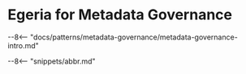 <!-- SPDX-License-Identifier: CC-BY-4.0 -->
<!-- Copyright Contributors to the ODPi Egeria project 2020. -->

# Egeria for Metadata Governance

--8<-- "docs/patterns/metadata-governance/metadata-governance-intro.md"


--8<-- "snippets/abbr.md"